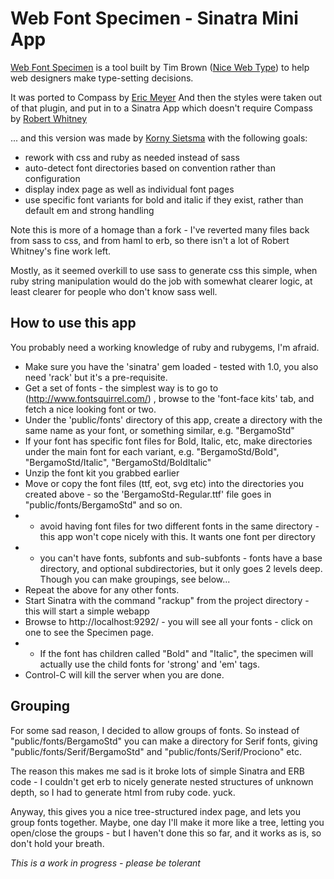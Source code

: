 Web Font Specimen - Sinatra Mini App
=====================

[Web Font Specimen](http://webfontspecimen.com/) is a tool built by Tim Brown
([Nice Web Type](http://nicewebtype.com/)) to help web designers make
type-setting decisions.

It was ported to Compass by [Eric Meyer](http://www.oddbird.net) And then the styles were taken out of that plugin, and put in to a Sinatra App which doesn't require Compass by [Robert Whitney](http://www.robertjwhitney.com)

... and this version was made by [Korny Sietsma](http://github.com/kornysietsma) with the following goals:

* rework with css and ruby as needed instead of sass
* auto-detect font directories based on convention rather than configuration
* display index page as well as individual font pages
* use specific font variants for bold and italic if they exist, rather than default em and strong handling

Note this is more of a homage than a fork - I've reverted many files back from sass to css,
and from haml to erb, so there isn't a lot of Robert Whitney's fine work left.

Mostly, as it seemed overkill to use sass to generate css this simple,
when ruby string manipulation would do the job with somewhat clearer logic, at least clearer
for people who don't know sass well.

How to use this app
-------------------

You probably need a working knowledge of ruby and rubygems, I'm afraid.

* Make sure you have the 'sinatra' gem loaded - tested with 1.0, you also need 'rack' but it's a pre-requisite.
* Get a set of fonts - the simplest way is to go to (http://www.fontsquirrel.com/) , browse to the 'font-face kits' tab, and fetch a nice looking font or two.
* Under the 'public/fonts' directory of this app, create a directory with the same name as your font, or something similar, e.g. "BergamoStd"
* If your font has specific font files for Bold, Italic, etc, make directories under the main font for each variant, e.g. "BergamoStd/Bold", "BergamoStd/Italic", "BergamoStd/BoldItalic"
* Unzip the font kit you grabbed earlier
* Move or copy the font files (ttf, eot, svg etc) into the directories you created above - so the 'BergamoStd-Regular.ttf' file goes in "public/fonts/BergamoStd" and so on.
* * avoid having font files for two different fonts in the same directory - this app won't cope nicely with this.  It wants one font per directory
* * you can't have fonts, subfonts and sub-subfonts - fonts have a base directory, and optional subdirectories, but it only goes 2 levels deep.  Though you can make groupings, see below...
* Repeat the above for any other fonts.
* Start Sinatra with the command "rackup" from the project directory - this will start a simple webapp
* Browse to http://localhost:9292/ - you will see all your fonts - click on one to see the Specimen page.
* * If the font has children called "Bold" and "Italic", the specimen will actually use the child fonts for 'strong' and 'em' tags.
* Control-C will kill the server when you are done.

Grouping
--------
For some sad reason, I decided to allow groups of fonts.  So instead of "public/fonts/BergamoStd" you can make a directory for Serif fonts, giving "public/fonts/Serif/BergamoStd" and "public/fonts/Serif/Prociono" etc.

The reason this makes me sad is it broke lots of simple Sinatra and ERB code - I couldn't get erb to nicely generate nested structures of unknown depth, so I had to generate html from ruby code. yuck.

Anyway, this gives you a nice tree-structured index page, and lets you group fonts together.
Maybe, one day I'll make it more like a tree, letting you open/close the groups - but I haven't done this so far, and it works as is, so don't hold your breath.

*This is a work in progress - please be tolerant*
